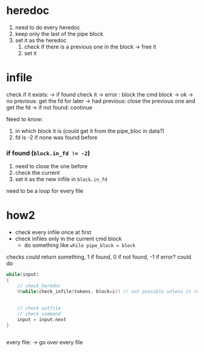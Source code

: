 # heredoc
1. need to do every heredoc
2. keep only the last of the pipe block
3. set it as the heredoc
	1. check if there is a previous one in the block
		-> free it
	2. set it

# infile
check if it exists:
	-> if found check it
		-> error : block the cmd block
		-> ok
			-> no previous: get the fd for later
			-> had previous: close the previous one and get the fd
	-> if not found: continue

Need to know:
1. in which block it is (could get it from the pipe_bloc in data?)
2. fd is -2 if none was found before

### if found (`block.in_fd != -2`)
1. need to close the one before
2. check the current
3. set it as the new infile in `block.in_fd`

need to be a loop for every file

# how2
- check every infile once at first
- check infiles only in the current cmd block
	- do something like `while pipe_block = block`

checks could return something, 1 if found, 0 if not found, -1 if error?
could do 
```c
while(input)
{
	// check_heredoc
	%%while(check_infile(tokens, block=i)) // not possible unless it returns the element checked%%
	
		
	// check outfile
	// check command
	input = input.next
}



```

every file:
	-> go over every file


